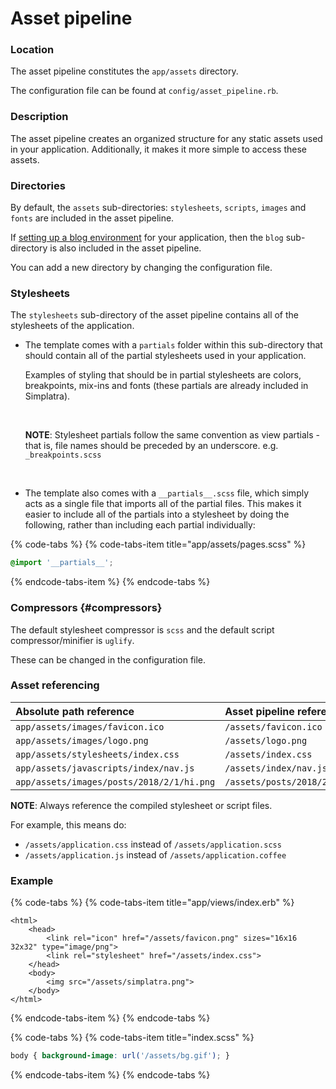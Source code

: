 # Asset pipeline

### Location

The asset pipeline constitutes the `app/assets` directory.

The configuration file can be found at `config/asset_pipeline.rb`.

### Description

The asset pipeline creates an organized structure for any static assets used in your application. Additionally, it makes it more simple to access these assets.

### Directories

By default, the `assets` sub-directories: `stylesheets`, `scripts`, `images` and `fonts` are included in the asset pipeline.

If [setting up a blog environment](../../../cli/blog/setup.md) for your application, then the `blog` sub-directory is also included in the asset pipeline.

You can add a new directory by changing the configuration file.

### Stylesheets

The `stylesheets` sub-directory of the asset pipeline contains all of the stylesheets of the application.

* The template comes with a `partials` folder within this sub-directory that should contain all of the partial stylesheets used in your application.

  Examples of styling that should be in partial stylesheets are colors, breakpoints, mix-ins and fonts \(these partials are already included in Simplatra\).

  ​

  **NOTE**: Stylesheet partials follow the same convention as view partials - that is, file names should be preceded by an underscore. e.g. `_breakpoints.scss`

  ​

* The template also comes with a `__partials__.scss` file, which simply acts as a single file that imports all of the partial files. This makes it easier to include all of the partials into a stylesheet by doing the following, rather than including each partial individually:

{% code-tabs %}
{% code-tabs-item title="app/assets/pages.scss" %}
```css
@import '__partials__';
```
{% endcode-tabs-item %}
{% endcode-tabs %}

### Compressors {#compressors}

The default stylesheet compressor is `scss` and the default script compressor/minifier is `uglify`.

These can be changed in the configuration file.

### Asset referencing

| **Absolute path reference** | **Asset pipeline reference** |
| :--- | :--- |
| `app/assets/images/favicon.ico` | `/assets/favicon.ico` |
| `app/assets/images/logo.png` | `/assets/logo.png` |
| `app/assets/stylesheets/index.css` | `/assets/index.css` |
| `app/assets/javascripts/index/nav.js` | `/assets/index/nav.js` |
| `app/assets/images/posts/2018/2/1/hi.png` | `/assets/posts/2018/2/1/hi.png` |

**NOTE**: Always reference the compiled stylesheet or script files.

For example, this means do:

* `/assets/application.css` instead of `/assets/application.scss`
* `/assets/application.js` instead of `/assets/application.coffee`

### Example

{% code-tabs %}
{% code-tabs-item title="app/views/index.erb" %}
```markup
<html>
    <head>
        <link rel="icon" href="/assets/favicon.png" sizes="16x16 32x32" type="image/png">
        <link rel="stylesheet" href="/assets/index.css">
    </head>
    <body>
        <img src="/assets/simplatra.png">
    </body>
</html>
```
{% endcode-tabs-item %}
{% endcode-tabs %}

{% code-tabs %}
{% code-tabs-item title="index.scss" %}
```css
body { background-image: url('/assets/bg.gif'); }
```
{% endcode-tabs-item %}
{% endcode-tabs %}

